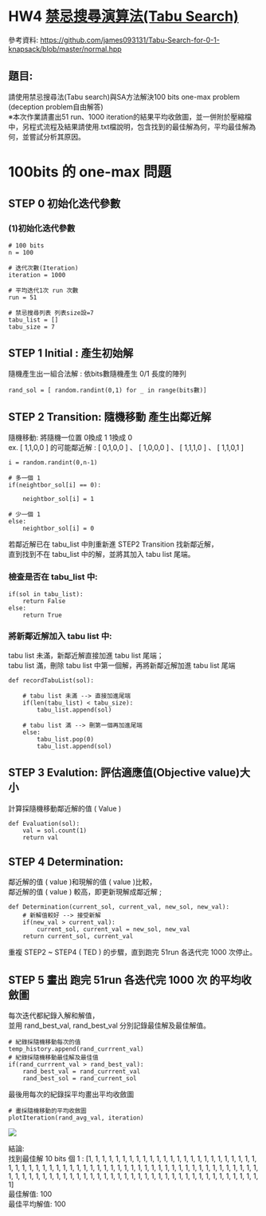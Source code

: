 # 	HW4 [禁忌搜尋演算法(Tabu Search)](https://tzuchieh0931.medium.com/ts-metaheuristic-04-c71c8ac1d57f)
參考資料:
https://github.com/james093131/Tabu-Search-for-0-1-knapsack/blob/master/normal.hpp
## 題目:
請使用禁忌搜尋法(Tabu search)與SA方法解決100 bits one-max problem <br>
(deception problem自由解答)<br>
※本次作業請畫出51 run、1000 iteration的結果平均收斂圖，並一併附於壓縮檔中，另程式流程及結果請使用.txt檔說明，包含找到的最佳解為何，平均最佳解為何，並嘗試分析其原因。<br>

# 100bits 的 one-max 問題
## STEP 0 初始化迭代參數
### (1)初始化迭代參數
```=python
# 100 bits
n = 100 

# 迭代次數(Iteration)
iteration = 1000

# 平均迭代1次 run 次數
run = 51

# 禁忌搜尋列表 列表size設=7
tabu_list = []
tabu_size = 7
```
    
## STEP 1 Initial : 產生初始解
隨機產生出一組合法解 : 依bits數隨機產生 0/1 長度的陣列 <br>
```=python
rand_sol = [ random.randint(0,1) for _ in range(bits數)] 
```

## STEP 2 Transition: 隨機移動 產生出鄰近解
隨機移動: 將隨機一位置 0換成 1 1換成 0 <br>
ex. [ 1,1,0,0 ] 的可能鄰近解 : [ 0,1,0,0 ] 、 [ 1,0,0,0 ] 、 [ 1,1,1,0 ] 、 [ 1,1,0,1 ] <br>
```=python
i = random.randint(0,n-1)

# 多一個 1 
if(neightbor_sol[i] == 0):

    neightbor_sol[i] = 1

# 少一個 1 
else: 
    neightbor_sol[i] = 0
```

若鄰近解已在 tabu_list 中則重新進 STEP2 Transition 找新鄰近解，<br>
直到找到不在 tabu_list 中的解，並將其加入 tabu list 尾端。 <br>

### 檢查是否在 tabu_list 中: <br>
```=python
if(sol in tabu_list):
	return False
else:
	return True
```

### 將新鄰近解加入 tabu list 中: <br>
tabu list 未滿，新鄰近解直接加進 tabu list 尾端；<br>
tabu list 滿，刪除 tabu list 中第一個解，再將新鄰近解加進 tabu list 尾端<br>

```=python
def recordTabuList(sol):
    
    # tabu list 未滿 --> 直接加進尾端
    if(len(tabu_list) < tabu_size):
        tabu_list.append(sol)
        
    # tabu list 滿 --> 刪第一個再加進尾端
    else:
        tabu_list.pop(0)
        tabu_list.append(sol)
```

## STEP 3 Evalution: 評估適應值(Objective value)大小
計算採隨機移動鄰近解的值 ( Value )<br>
```=python
def Evaluation(sol):
    val = sol.count(1)
    return val
```

## STEP 4 Determination: 
鄰近解的值 ( value )和現解的值 ( value )比較，<br>
鄰近解的值 ( value ) 較高，即更新現解成鄰近解 ;<br>
```=python
def Determination(current_sol, current_val, new_sol, new_val):
    # 新解值較好 --> 接受新解
    if(new_val > current_val):
        current_sol, current_val = new_sol, new_val
    return current_sol, current_val
```

重複 STEP2 ~ STEP4 ( TED ) 的步驟，直到跑完 51run 各迭代完 1000 次停止。<br>

## STEP 5 畫出 跑完 51run 各迭代完 1000 次 的平均收斂圖
每次迭代都紀錄入解和解值，<br>
並用 rand_best_val, rand_best_val 分別記錄最佳解及最佳解值。<br>
```=python
# 紀錄採隨機移動每次的值
temp_history.append(rand_currrent_val)
# 紀錄採隨機移動最佳解及最佳值
if(rand_currrent_val > rand_best_val):
    rand_best_val = rand_currrent_val
    rand_best_sol = rand_current_sol
```
最後用每次的紀錄採平均畫出平均收斂圖
```=python
# 畫採隨機移動的平均收斂圖
plotIteration(rand_avg_val, iteration)
```
![](https://i.imgur.com/smap4D5.jpg)


結論:<br>
找到最佳解 10 bits 個 1 : [1, 1, 1, 1, 1, 1, 1, 1, 1, 1, 1, 1, 1, 1, 1, 1, 1, 1, 1, 1, 1, 1, 1, 1, 1, 1, 1, 1, 1, 1, 1, 1, 1, 1, 1, 1, 1, 1, 1, 1, 1, 1, 1, 1, 1, 1, 1, 1, 1, 1, 1, 1, 1, 1, 1, 1, 1, 1, 1, 1, 1, 1, 1, 1, 1, 1, 1, 1, 1, 1, 1, 1, 1, 1, 1, 1, 1, 1, 1, 1, 1, 1, 1, 1, 1, 1, 1, 1, 1, 1, 1, 1, 1, 1, 1, 1, 1, 1, 1, 1]<br>
最佳解值: 100<br>
最佳平均解值: 100<br>
